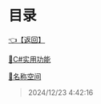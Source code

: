 # 目录  


[👈【返回】](/--Catalog--/dotnet/CSharp笔记/C#基础/--Catalog--C#基础)  


[📜C#实用功能](/dotnet/CSharp笔记/C#基础/其他/C#实用功能)  

[📜名称空间](/dotnet/CSharp笔记/C#基础/其他/名称空间)  







> 2024/12/23 4:42:16
